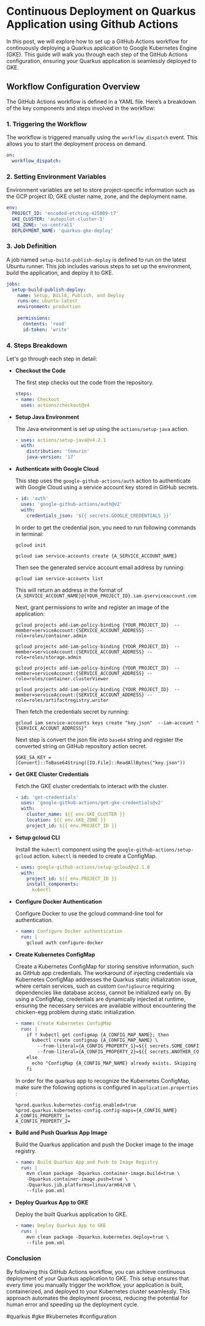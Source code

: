 # Continuous Deployment on Quarkus Application using Github Actions

In this post, we will explore how to set up a GitHub Actions workflow for continuously deploying a Quarkus application to Google Kubernetes Engine (GKE). This guide will walk you through each step of the GitHub Actions configuration, ensuring your Quarkus application is seamlessly deployed to GKE.

## Workflow Configuration Overview

The GitHub Actions workflow is defined in a YAML file. Here’s a breakdown of the key components and steps involved in the workflow:

### 1. Triggering the Workflow

The workflow is triggered manually using the `workflow_dispatch` event. This allows you to start the deployment process on demand.

```yaml
on:
  workflow_dispatch: 
```

### 2. Setting Environment Variables

Environment variables are set to store project-specific information such as the GCP project ID, GKE cluster name, zone, and the deployment name.

```yaml
env: 
  PROJECT_ID: 'encoded-etching-425009-t7'
  GKE_CLUSTER: 'autopilot-cluster-1'
  GKE_ZONE: 'us-central1'
  DEPLOYMENT_NAME: 'quarkus-gke-deploy'
```

### 3. Job Definition

A job named `setup-build-publish-deploy` is defined to run on the latest Ubuntu runner. This job includes various steps to set up the environment, build the application, and deploy it to GKE.

```yaml
jobs:
  setup-build-publish-deploy:
    name: Setup, Build, Publish, and Deploy
    runs-on: ubuntu-latest
    environment: production
    
    permissions:
      contents: 'read'
      id-token: 'write'
```

### 4. Steps Breakdown

Let's go through each step in detail:

- **Checkout the Code**

  The first step checks out the code from the repository.

  ```yaml
  steps:
  - name: Checkout
    uses: actions/checkout@v4
  ```

- **Setup Java Environment**

  The Java environment is set up using the `actions/setup-java` action.

  ```yaml
  - uses: actions/setup-java@v4.2.1
    with:
      distribution: 'temurin'
      java-version: '17'
  ```

- **Authenticate with Google Cloud**

  This step uses the `google-github-actions/auth` action to authenticate with Google Cloud using a service account key stored in GitHub secrets.

  ```yaml
  - id: 'auth'
    uses: 'google-github-actions/auth@v2'
    with:
      credentials_json: '${{ secrets.GOOGLE_CREDENTIALS }}'
  ```

  In order to get the credential json, you need to run following commands in terminal:

  ```
  gcloud init 
  
  gcloud iam service-accounts create {A_SERVICE_ACCOUNT_NAME}
  ```

  Then see the generated service account email address by running:

  ```
  gcloud iam service-accounts list
  ```

  This will return an address in the format of `{A_SERVICE_ACCOUNT_NAME}@{YOUR_PROJECT_ID}.iam.gserviceaccount.com`

  Next, grant permissions to write and register an image of the application:

  ```
  gcloud projects add-iam-policy-binding {YOUR_PROJECT_ID}  --member=serviceAccount:{SERVICE_ACCOUNT_ADDRESS} --role=roles/container.admin
  
  gcloud projects add-iam-policy-binding {YOUR_PROJECT_ID}  --member=serviceAccount:{SERVICE_ACCOUNT_ADDRESS} --role=roles/storage.admin
  
  gcloud projects add-iam-policy-binding {YOUR_PROJECT_ID}  --member=serviceAccount:{SERVICE_ACCOUNT_ADDRESS} --role=roles/container.clusterViewer
  
  gcloud projects add-iam-policy-binding {YOUR_PROJECT_ID}  --member=serviceAccount:{SERVICE_ACCOUNT_ADDRESS} --role=roles/artifactregistry.writer
  ```

  Then fetch the credentials secret by running:

  ```
  gcloud iam service-accounts keys create "key.json"  --iam-account "{SERVICE_ACCOUNT_ADDRESS}"
  ```

  Next step is convert the json file into `base64` string and register the converted string on GitHub repository action secret.

  ```
  $GKE_SA_KEY = [Convert]::ToBase64String([IO.File]::ReadAllBytes("key.json"))    
  ```

- **Get GKE Cluster Credentials**

  Fetch the GKE cluster credentials to interact with the cluster.

  ```yaml
  - id: 'get-credentials'
    uses: 'google-github-actions/get-gke-credentials@v2'
    with:
      cluster_name: ${{ env.GKE_CLUSTER }}
      location: ${{ env.GKE_ZONE }}
      project_id: ${{ env.PROJECT_ID }}
  ```

- **Setup gcloud CLI**

  Install the `kubectl` component using the `google-github-actions/setup-gcloud` action. `kubectl` is needed to create a ConfigMap.

  ```yaml
  - uses: google-github-actions/setup-gcloud@v2.1.0
    with:
      project_id: ${{ env.PROJECT_ID }}
      install_components: 
        kubectl
  ```

- **Configure Docker Authentication**

  Configure Docker to use the gcloud command-line tool for authentication.

  ```yaml
  - name: Configure Docker authentication
    run: |
      gcloud auth configure-docker
  ```

- **Create Kubernetes ConfigMap**

  Create a Kubernetes ConfigMap for storing sensitive information, such as GitHub app credentials. The workaround of injecting credentials via Kubernetes ConfigMap addresses the Quarkus static initialization issue, where certain services, such as custom `ConfigSource` requiring dependencies like database access, cannot be initialized early on. By using a ConfigMap, credentials are dynamically injected at runtime, ensuring the necessary services are available without encountering the chicken-egg problem during static initialization.

  ```yaml
  - name: Create Kubernetes ConfigMap
    run: |
      if ! kubectl get configmap {A_CONFIG_MAP_NAME}; then
        kubectl create configmap {A_CONFIG_MAP_NAME} \
          --from-literal={A_CONFIG_PROPERTY_1}=${{ secrets.SOME_CONFIG_VALUE_YOU_WANT_TO_INJECT }} \
          --from-literal={A_CONFIG_PROPERTY_2}=${{ secrets.ANOTHER_CONFIG_VALUE_YOU_WANT_TO_INJECT }};
      else
        echo "ConfigMap {A_CONFIG_MAP_NAME} already exists. Skipping creation.";
      fi
  ```

  In order for the quarkus app to recognize the Kubernetes ConfigMap, make sure the following options is configured in `application.properties` :

  ```
  %prod.quarkus.kubernetes-config.enabled=true
  %prod.quarkus.kubernetes-config.config-maps={A_CONFIG_NAME}
  A_CONFIG_PROPERTY_1=
  A_CONFIG_PROPERTY_2=
  ```

- **Build and Push Quarkus App Image**

  Build the Quarkus application and push the Docker image to the image registry.

  ```yaml
  - name: Build Quarkus App and Push to Image Registry 
    run: |
      mvn clean package -Dquarkus.container-image.build=true \
      -Dquarkus.container-image.push=true \
      -Dquarkus.jib.platforms=linux/arm64/v8 \
      --file pom.xml
  ```

- **Deploy Quarkus App to GKE**

  Deploy the built Quarkus application to GKE.

  ```yaml
  - name: Deploy Quarkus App to GKE
    run: | 
      mvn clean package -Dquarkus.kubernetes.deploy=true \
      --file pom.xml
  ```

### Conclusion

By following this GitHub Actions workflow, you can achieve continuous deployment of your Quarkus application to GKE. This setup ensures that every time you manually trigger the workflow, your application is built, containerized, and deployed to your Kubernetes cluster seamlessly. This approach automates the deployment process, reducing the potential for human error and speeding up the deployment cycle.

#quarkus #gke #kubernetes #configuration

